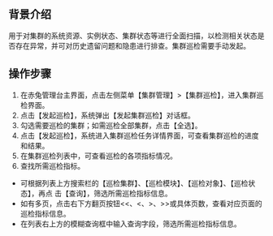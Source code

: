 ## 背景介绍
 用于对集群的系统资源、实例状态、集群状态等进行全面扫描，以检测相关状态是否存在异常，并可对历史遗留问题和隐患进行排查。集群巡检需要手动发起。
 
## 操作步骤
1. 在赤兔管理台主界面，点击左侧菜单【集群管理】>【集群巡检】，进入集群巡检界面。
2. 点击【发起巡检】，系统弹出【发起集群巡检】对话框。
3. 勾选需要巡检的集群；如需巡检全部集群，点击【全选】。
4. 点击【发起巡检】，系统进入集群巡检任务详情界面，可查看集群巡检的进度和结果。
5. 在集群巡检列表中，可查看巡检的各项指标情况。
6. 查找所需巡检指标。 
 - 可根据列表上方搜索栏的【巡检集群】、【巡检模块】、【巡检对象】、【巡检状态】，再点    击【查询】，筛选所需巡检指标信息。
 - 如有多页，点击右下方翻页按钮<<、<、>、>>或具体页数，查看对应页面的巡检指标信息。
 - 在列表右上方的模糊查询框中输入查询字段，筛选所需巡检指标信息。
